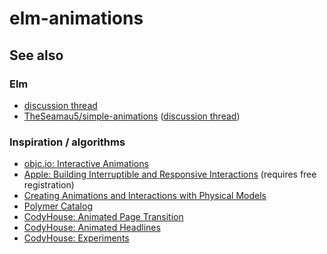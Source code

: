 # elm-animations

## See also

### Elm

 - [discussion thread](https://groups.google.com/forum/#!topic/elm-discuss/Cl6_stwjTnY)
 - [TheSeamau5/simple-animations](https://github.com/TheSeamau5/simple-animations) ([discussion thread](https://groups.google.com/forum/#!topic/elm-discuss/4sAbCc6HmVM))

### Inspiration / algorithms

 - [objc.io: Interactive Animations](http://www.objc.io/issues/12-animations/interactive-animations/)
 - [Apple: Building Interruptible and Responsive Interactions](https://developer.apple.com/videos/enterprise/#63) (requires free registration)
 - [Creating Animations and Interactions with Physical Models](https://iamralpht.github.io/physics/)
 - [Polymer Catalog](https://elements.polymer-project.org/)
 - [CodyHouse: Animated Page Transition](http://codyhouse.co/demo/animated-page-transition/)
 - [CodyHouse: Animated Headlines](http://codyhouse.co/demo/animated-headlines/)
 - [CodyHouse: Experiments](http://codyhouse.co/category/experiments/)

